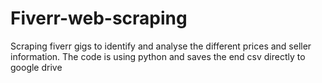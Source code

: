 # Fiverr-web-scraping
Scraping fiverr gigs to identify and analyse the different prices and seller information. The code is using python and saves the end csv directly to google drive

